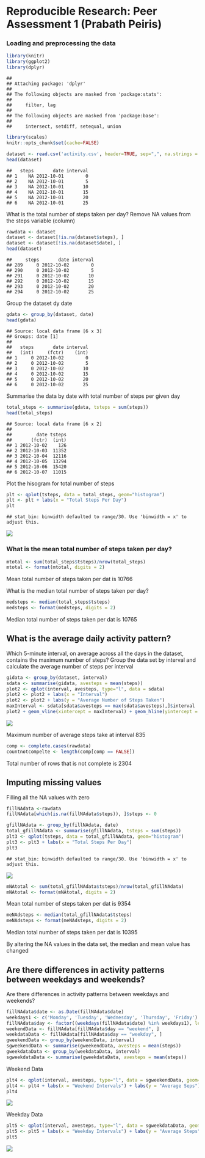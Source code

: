 # Reproducible Research: Peer Assessment 1 (Prabath Peiris)

### Loading and preprocessing the data

```r
library(knitr)
library(ggplot2)
library(dplyr)
```

```
## 
## Attaching package: 'dplyr'
## 
## The following objects are masked from 'package:stats':
## 
##     filter, lag
## 
## The following objects are masked from 'package:base':
## 
##     intersect, setdiff, setequal, union
```

```r
library(scales)
knitr::opts_chunk$set(cache=FALSE)
```


```r
dataset <- read.csv('activity.csv', header=TRUE, sep=",", na.strings = "NA")
head(dataset)
```

```
##   steps       date interval
## 1    NA 2012-10-01        0
## 2    NA 2012-10-01        5
## 3    NA 2012-10-01       10
## 4    NA 2012-10-01       15
## 5    NA 2012-10-01       20
## 6    NA 2012-10-01       25
```

What is the total number of steps taken per day?
Remove NA values from the steps variable (column)


```r
rawdata <- dataset
dataset <- dataset[!is.na(dataset$steps), ]
dataset <- dataset[!is.na(dataset$date), ]
head(dataset)
```

```
##     steps       date interval
## 289     0 2012-10-02        0
## 290     0 2012-10-02        5
## 291     0 2012-10-02       10
## 292     0 2012-10-02       15
## 293     0 2012-10-02       20
## 294     0 2012-10-02       25
```

Group the dataset dy date


```r
gdata <- group_by(dataset, date)
head(gdata)
```

```
## Source: local data frame [6 x 3]
## Groups: date [1]
## 
##   steps       date interval
##   (int)     (fctr)    (int)
## 1     0 2012-10-02        0
## 2     0 2012-10-02        5
## 3     0 2012-10-02       10
## 4     0 2012-10-02       15
## 5     0 2012-10-02       20
## 6     0 2012-10-02       25
```

Summarise the data by date with total number of steps per given day


```r
total_steps <- summarise(gdata, tsteps = sum(steps))
head(total_steps)
```

```
## Source: local data frame [6 x 2]
## 
##         date tsteps
##       (fctr)  (int)
## 1 2012-10-02    126
## 2 2012-10-03  11352
## 3 2012-10-04  12116
## 4 2012-10-05  13294
## 5 2012-10-06  15420
## 6 2012-10-07  11015
```

Plot the hisogram for total number of steps


```r
plt <- qplot(tsteps, data = total_steps, geom="histogram")
plt <- plt + labs(x = "Total Steps Per Day")
plt
```

```
## stat_bin: binwidth defaulted to range/30. Use 'binwidth = x' to adjust this.
```

![](PA1_template_files/figure-html/unnamed-chunk-5-1.png) 

### What is the mean total number of steps taken per day?


```r
mtotal <- sum(total_steps$tsteps)/nrow(total_steps)
mtotal <- format(mtotal, digits = 2)
```

Mean total number of steps taken per dat is 10766

What is the median total number of steps taken per day?


```r
medsteps <- median(total_steps$tsteps)
medsteps <- format(medsteps, digits = 2)
```

Median total number of steps taken per dat is 10765

## What is the average daily activity pattern?


Which 5-minute interval, on average across all the days in the dataset, contains the maximum number of steps?
Group the data set by interval and calculate the average number of steps per interval


```r
gidata <- group_by(dataset, interval)
sdata <- summarise(gidata, avesteps = mean(steps))
plot2 <- qplot(interval, avesteps, type="l", data = sdata)
plot2 <- plot2 + labs(x = "Interval")
plot2 <- plot2 + labs(y = "Average Number of Steps Taken")
maxInterval <- sdata[sdata$avesteps == max(sdata$avesteps),]$interval
plot2 + geom_vline(xintercept = maxInterval) + geom_hline(yintercept = max(sdata$avesteps))
```

![](PA1_template_files/figure-html/unnamed-chunk-8-1.png) 

Maximum number of average steps take at interval 835



```r
comp <- complete.cases(rawdata)
countnotcompelte <- length(comp[comp == FALSE])
```


Total number of rows that is not complete is 2304

## Imputing missing values

Filling all the NA values with zero

```r
fillNAdata <-rawdata
fillNAdata[which(is.na(fillNAdata$steps)), ]$steps <- 0

gfillNAdata <- group_by(fillNAdata, date)
total_gfillNAdata <- summarise(gfillNAdata, tsteps = sum(steps))
plt3 <- qplot(tsteps, data = total_gfillNAdata, geom="histogram")
plt3 <- plt3 + labs(x = "Total Steps Per Day")
plt3
```

```
## stat_bin: binwidth defaulted to range/30. Use 'binwidth = x' to adjust this.
```

![](PA1_template_files/figure-html/unnamed-chunk-10-1.png) 


```r
mNAtotal <- sum(total_gfillNAdata$tsteps)/nrow(total_gfillNAdata)
mNAtotal <- format(mNAtotal, digits = 2)
```
Mean total number of steps taken per dat is 9354


```r
meNAdsteps <- median(total_gfillNAdata$tsteps)
meNAdsteps <- format(meNAdsteps, digits = 2)
```

Median total number of steps taken per dat is 10395

By altering the NA values in the data set, the median and mean value has changed

## Are there differences in activity patterns between weekdays and weekends?

Are there differences in activity patterns between weekdays and weekends?


```r
fillNAdata$date <- as.Date(fillNAdata$date)
weekdays1 <- c('Monday', 'Tuesday', 'Wednesday', 'Thursday', 'Friday')
fillNAdata$day <- factor((weekdays(fillNAdata$date) %in% weekdays1), levels=c(FALSE, TRUE), labels=c('weekend', 'weekday'))
weekendData <- fillNAdata[fillNAdata$day == "weekend", ]
weekdataData <- fillNAdata[fillNAdata$day == "weekday", ]
gweekendData <- group_by(weekendData, interval)
sgweekendData <- summarise(gweekendData, avesteps = mean(steps))
gweekdataData <- group_by(weekdataData, interval)
sgweekdataData <- summarise(gweekdataData, avesteps = mean(steps))
```

Weekend Data

```r
plt4 <- qplot(interval, avesteps, type="l", data = sgweekendData, geom="line")
plt4 <- plt4 + labs(x = "Weekend Intervals") + labs(y = "Average Seps")
plt4
```

![](PA1_template_files/figure-html/unnamed-chunk-14-1.png) 

Weekday Data

```r
plt5 <- qplot(interval, avesteps, type="l", data = sgweekdataData, geom="line")
plt5 <- plt5 + labs(x = "Weekday Intervals") + labs(y = "Average Steps")
plt5
```

![](PA1_template_files/figure-html/unnamed-chunk-15-1.png) 

